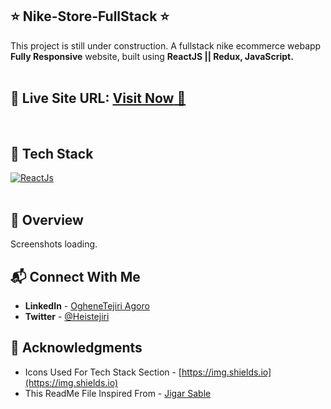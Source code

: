 ## ⭐ Nike-Store-FullStack ⭐

This project is still under construction. 
A fullstack nike ecommerce webapp **Fully Responsive** website, built using **ReactJS || Redux, JavaScript.**
<br>
<br>

## 📌 **Live Site URL:** <a href="" target="_blank">**Visit Now** 🚀</a>  
<br>


## 📌 Tech Stack
[![ReactJs](https://img.shields.io/badge/react%20-%23323330.svg?&style=for-the-badge&logo=react&logoColor=%23F7DF1E)](https://github.com/heistejiri)
<br>
<br>

## 📌 Overview
  Screenshots loading.
  

## 📬 Connect With Me

- **LinkedIn** - [OgheneTejiri Agoro](https://www.linkedin.com/in/heistejiri/)
- **Twitter** - [@Heistejiri](https://www.twitter.com/heistejiri)

## 📌 Acknowledgments

- Icons Used For Tech Stack Section - [https://img.shields.io](https://img.shields.io)
- This ReadMe File Inspired From - [Jigar Sable](https://github.com/jigar-sable)
